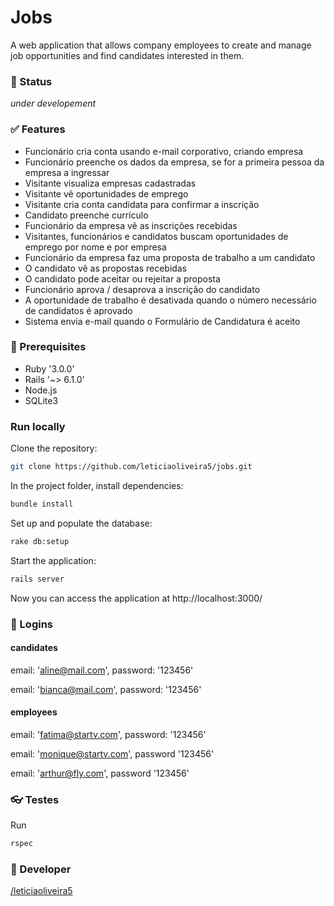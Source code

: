 # Jobs

A web application that allows company employees to create and manage job opportunities and find candidates interested in them.

### :hammer: Status
_under developement_

### :white_check_mark: Features

* Funcionário cria conta usando e-mail corporativo, criando empresa
* Funcionário preenche os dados da empresa, se for a primeira pessoa da empresa a ingressar
* Visitante visualiza empresas cadastradas
* Visitante vê oportunidades de emprego
* Visitante cria conta candidata para confirmar a inscrição
* Candidato preenche currículo
* Funcionário da empresa vê as inscrições recebidas
* Visitantes, funcionários e candidatos buscam oportunidades de emprego por nome e por empresa
* Funcionário da empresa faz uma proposta de trabalho a um candidato
* O candidato vê as propostas recebidas
* O candidato pode aceitar ou rejeitar a proposta
* Funcionário aprova / desaprova a inscrição do candidato
* A oportunidade de trabalho é desativada quando o número necessário de candidatos é aprovado
* Sistema envia e-mail quando o Formulário de Candidatura é aceito

### :gem: Prerequisites

* Ruby '3.0.0'
* Rails '~> 6.1.0'
* Node.js
* SQLite3

### Run locally

Clone the repository:

```bash
git clone https://github.com/leticiaoliveira5/jobs.git
```

In the project folder, install dependencies:

```bash
bundle install
```

Set up and populate the database:

```bash
rake db:setup
```

Start the application:

```bash
rails server
```

Now you can access the application at http://localhost:3000/

### :key: Logins

#### candidates

  email: 'aline@mail.com', password: '123456'

  email: 'bianca@mail.com', password: '123456'

#### employees

  email: 'fatima@startv.com', password: '123456'

  email: 'monique@startv.com', password '123456'

  email: 'arthur@fly.com', password '123456'

### :eyeglasses: Testes

Run
```bash
rspec
```

### :space_invader: Developer

  [/leticiaoliveira5](https://github.com/leticiaoliveira5)